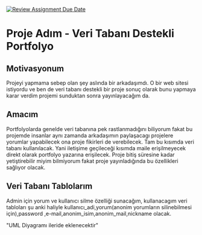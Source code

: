 [![Review Assignment Due Date](https://classroom.github.com/assets/deadline-readme-button-24ddc0f5d75046c5622901739e7c5dd533143b0c8e959d652212380cedb1ea36.svg)](https://classroom.github.com/a/uelKf0-p)
# Proje Adım - Veri Tabanı Destekli Portfolyo

## Motivasyonum
Projeyi yapmama sebep olan şey aslında bir arkadaşımdı. O bir web sitesi istiyordu ve ben de veri tabanı destekli bir proje sonuç olarak bunu yapmaya karar verdim projemi sunduktan sonra yayınlayacağım da.

## Amacım
Portfolyolarda genelde veri tabanına pek rastlanmadığını biliyorum fakat bu projemde insanlar aynı zamanda arkadaşımın paylaşacagı projelere yorumlar yapabilecek ona proje fikirleri de verebilecek. Tam bu kısımda veri tabanı kullanılacak. Yani iletişime geçileceği kısımda maile erişilmeyecek direkt olarak portfolyo yazarına erişilecek. Proje bitiş süresine kadar yetiştirebilir miyim bilmiyorum fakat proje yayınladığında 
bu özellikleri sağlıyor olacak.

## Veri Tabanı Tablolarım
Admin için yorum ve kullanıcı silme özelliği sunacağım, kullanacagım veri tabloları şu anki haliyle kullanıcı_adi,yorum(anonim yorumların silinebilmesi için),password ,e-mail,anonim_isim,anonim_mail,nickname olacak.

"UML Diyagramı ileride eklenecektir"
